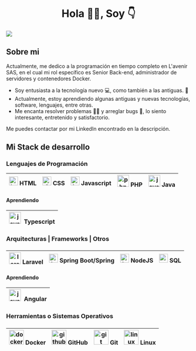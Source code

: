 
<div align="center">
  <h1 align="center">Hola 🙋‍♂️, Soy 👇</h1>
</div>
<img src="https://imgur.com/ZeG278k.png">

<h2>Sobre mi</h2>
<p>Actualmente, me dedico a la programación en tiempo completo en L'avenir SAS, en el cual mi rol específico es Senior Back-end, administrador de servidores y contenedores Docker. </p>

 - Soy entusiasta a la tecnología nuevo 💻, como también a las antiguas. 💽
 - Actualmente, estoy aprendiendo algunas antiguas y nuevas tecnologías, software, lenguajes, entre otras.
 - Me encanta resolver problemas 👩‍💻 y arreglar bugs 🐞, lo siento interesante, entretenido y satisfactorio.
<p>Me puedes contactar por mi LinkedIn encontrado en la descripción.</p>

<h2>Mi Stack de desarrollo</h2>
<h3>Lenguajes de Programación</h3>

| <img src="https://uxwing.com/wp-content/themes/uxwing/download/brands-and-social-media/html-icon.png" alt="html logo" width="24"> HTML | <img src="https://uxwing.com/wp-content/themes/uxwing/download/brands-and-social-media/css-icon.png" alt="CSS logo" width="24"> CSS | <img src="https://uxwing.com/wp-content/themes/uxwing/download/brands-and-social-media/javascript-programming-language-icon.png" alt="javascript logo" width="24"> Javascript | <img src="https://uxwing.com/wp-content/themes/uxwing/download/brands-and-social-media/php-programming-language-icon.png" alt="php logo" width="32"> PHP | <img src="https://uxwing.com/wp-content/themes/uxwing/download/brands-and-social-media/java-programming-language-icon.png" alt="java logo" width="32"> Java |
|---|---|---|---|---|


<h4>Aprendiendo</h4>

| <img src="https://uxwing.com/wp-content/themes/uxwing/download/brands-and-social-media/typescript-programming-language-icon.png" alt="java logo" width="32">&nbsp; Typescript |
|---|

<h3>Arquitecturas | Frameworks | Otros<h3>

| <img src="https://uxwing.com/wp-content/themes/uxwing/download/brands-and-social-media/laravel-icon.png" alt="laravel png" width="32"> Laravel | <img src="https://upload.wikimedia.org/wikipedia/commons/7/79/Spring_Boot.svg" alt="laravel png" width="24"> Spring Boot/Spring | <img src="https://uxwing.com/wp-content/themes/uxwing/download/brands-and-social-media/node-js-icon.png" alt="laravel png" width="24"> NodeJS | <img src="https://uxwing.com/wp-content/themes/uxwing/download/web-app-development/database-cloud-icon.png" alt="sql png" width="24"> SQL
|---|---|---|---|

<h4>Aprendiendo</h4>

| <img src="https://uxwing.com/wp-content/themes/uxwing/download/brands-and-social-media/angular-icon.png" alt="java logo" width="32">&nbsp; Angular|
|---|

<h3>Herramientas o Sistemas Operativos<h3>

| <img src="https://uxwing.com/wp-content/themes/uxwing/download/brands-and-social-media/docker-icon.png" alt="docker png" width="40"> Docker | <img src="https://uxwing.com/wp-content/themes/uxwing/download/brands-and-social-media/github-icon.png" alt="github png" width="40"> GitHub | <img src="https://uxwing.com/wp-content/themes/uxwing/download/brands-and-social-media/git-icon.png" alt="git png" width="40"> Git | <img src="https://uxwing.com/wp-content/themes/uxwing/download/brands-and-social-media/linux-icon.png" alt="linux png" width="40"> Linux | 
|---|---|---|---|

